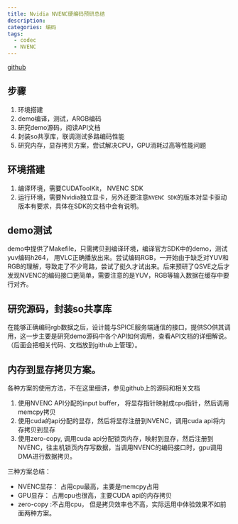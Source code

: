 ```yaml
---
title: Nvidia NVENC硬编码预研总结
description:
categories: 编码
tags:
  - codec
  - NVENC
---
```


[github](https://github.com/MarkRepo/NvencEncoder)

## 步骤

1. 环境搭建
2. demo编译，测试，ARGB编码
3. 研究demo源码，阅读API文档
4. 封装so共享库，联调测试多路编码性能
5. 研究内存，显存拷贝方案，尝试解决CPU，GPU消耗过高等性能问题

## 环境搭建

1. 编译环境，需要CUDAToolKit， NVENC SDK
2. 运行环境，需要Nvidia独立显卡，另外还要注意`NVENC SDK`的版本对显卡驱动版本有要求，具体在SDK的文档中会有说明。

## demo测试

demo中提供了Makefile，只需拷贝到编译环境，编译官方SDK中的demo，测试yuv编码h264， 用VLC正确播放出来。尝试编码RGB，一开始由于缺乏对YUV和RGB的理解，导致走了不少弯路，尝试了挺久才试出来。后来预研了QSVE之后才发现NVENC的编码接口更简单，需要注意的是YUV，RGB等输入数据在缓存中要行对齐。

## 研究源码，封装so共享库

在能够正确编码rgb数据之后，设计能与SPICE服务端通信的接口，提供SO供其调用，这一步主要是研究demo源码中各个API如何调用，查看API文档的详细解说。（后面会把相关代码、文档放到github上管理）。

## 内存到显存拷贝方案。

各种方案的使用方法，不在这里细讲，参见github上的源码和相关文档

1. 使用NVENC API分配的input buffer， 将显存指针映射成cpu指针，然后调用memcpy拷贝
2. 使用cuda的api分配的显存，然后将显存注册到NVENC，调用cuda api将内存拷贝到显存
3. 使用zero-copy, 调用cuda api分配锁页内存，映射到显存，然后注册到NVENC，往主机锁页内存写数据，当调用NVENC的编码接口时，gpu调用DMA进行数据拷贝。

三种方案总结：

+ NVENC显存： 占用cpu最高，主要是memcpy占用
+ GPU显存： 占用cpu也很高，主要CUDA api的内存拷贝
+ zero-copy :不占用cpu， 但是拷贝效率也不高，实际运用中体验效果不如前面两种方案。